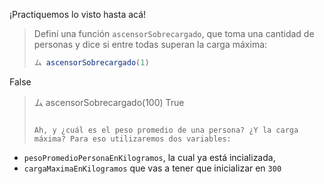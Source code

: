 ¡Practiquemos lo visto hasta acá!

> Definí una función `ascensorSobrecargado`, que toma una cantidad de personas y dice si entre todas superan la carga máxima:
>
> ```javascript
> ム ascensorSobrecargado(1)
False
> ム ascensorSobrecargado(100)
True
> ```
>
> Ah, y ¿cuál es el peso promedio de una persona? ¿Y la carga máxima? Para eso utilizaremos dos variables:
>
* `pesoPromedioPersonaEnKilogramos`, la cual ya está incializada,
* `cargaMaximaEnKilogramos` que vas a tener que inicializar en `300` 